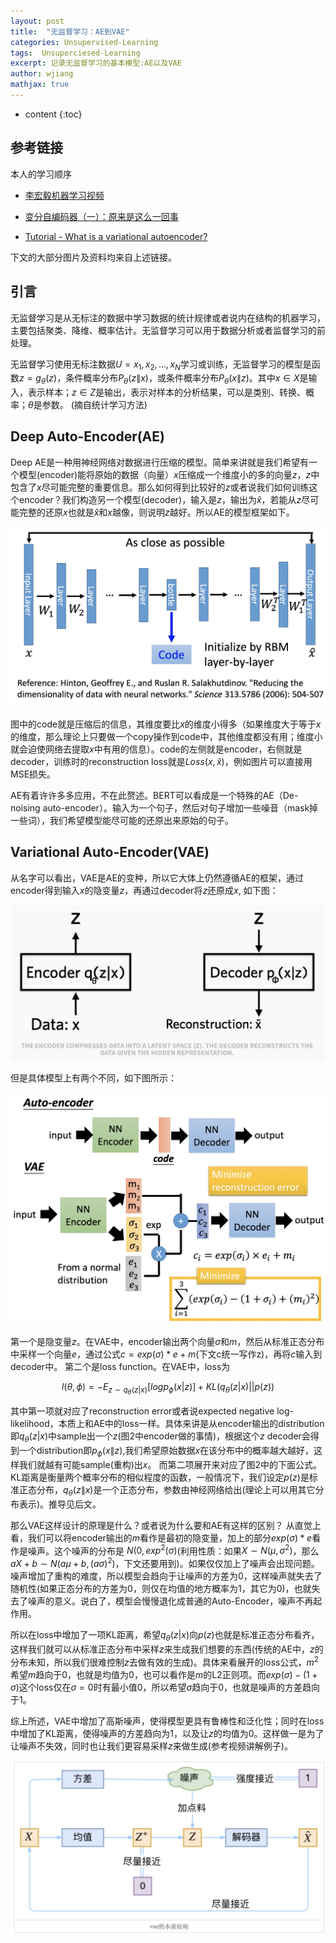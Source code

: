 ```yaml
---
layout: post
title:  "无监督学习：AE到VAE"
categories: Unsupervised-Learning
tags:  Unsuperciesed-Learning
excerpt: 记录无监督学习的基本模型:AE以及VAE
author: wjiang
mathjax: true
---
```


* content
{:toc}

## 参考链接

本人的学习顺序
* [李宏毅机器学习视频](https://www.bilibili.com/video/BV1JE411g7XF?t=2024)

* [变分自编码器（一）：原来是这么一回事](https://kexue.fm/archives/5253)

* [Tutorial - What is a variational autoencoder?](https://jaan.io/what-is-variational-autoencoder-vae-tutorial/)

下文的大部分图片及资料均来自上述链接。

## 引言
无监督学习是从无标注的数据中学习数据的统计规律或者说内在结构的机器学习，主要包括聚类、降维、概率估计。无监督学习可以用于数据分析或者监督学习的前处理。


无监督学习使用无标注数据$U = {x_1, x_2, ..., x_N}$学习或训练，无监督学习的模型是函数$z = g_{\theta}(z)$，条件概率分布$P_{\theta}(z\|x)$，或条件概率分布$P_{\theta}(x\|z)$。其中$x \in X$是输入，表示样本；$z \in Z$是输出，表示对样本的分析结果，可以是类别、转换、概率；$\theta$是参数。
(摘自统计学习方法)

## Deep Auto-Encoder(AE)
Deep AE是一种用神经网络对数据进行压缩的模型。简单来讲就是我们希望有一个模型(encoder)能将原始的数据（向量）$x$压缩成一个维度小的多的向量$z$，$z$中包含了$x$尽可能完整的重要信息。那么如何得到比较好的$z$或者说我们如何训练这个encoder？我们构造另一个模型(decoder)，输入是$z$，输出为$\hat{x}$，若能从$z$尽可能完整的还原$x$也就是$\hat{x}$和$x$越像，则说明$z$越好。所以AE的模型框架如下。

![AE](/src/2020-5-4-VAE/AE.png)

图中的code就是压缩后的信息，其维度要比$x$的维度小得多（如果维度大于等于$x$的维度，那么理论上只要做一个copy操作到code中，其他维度都没有用；维度小就会迫使网络去提取$x$中有用的信息）。code的左侧就是encoder，右侧就是decoder，训练时的reconstruction loss就是$Loss(x, \hat{x})$，例如图片可以直接用MSE损失。


AE有着许许多多应用，不在此赘述。BERT可以看成是一个特殊的AE（De-noising auto-encoder）。输入为一个句子，然后对句子增加一些噪音（mask掉一些词），我们希望模型能尽可能的还原出来原始的句子。

## Variational Auto-Encoder(VAE)
从名字可以看出，VAE是AE的变种，所以它大体上仍然遵循AE的框架，通过encoder得到输入$x$的隐变量$z$，再通过decoder将$z$还原成$x$, 如下图：

![VAE](/src/2020-5-4-VAE/VAE1.jpg)

但是具体模型上有两个不同，如下图所示：

![VAE](/src/2020-5-4-VAE/VAE2.jpg)

第一个是隐变量$z$。在VAE中，encoder输出两个向量$\sigma$和$m$，然后从标准正态分布中采样一个向量$e$，通过公式$c = exp(\sigma) * e + m$(下文c统一写作z)，再将$c$输入到decoder中。
第二个是loss function。在VAE中，loss为

$$l(\theta, \phi) = -E_{z \sim q_{\theta}(z|x)}[log p_{\phi}(x|z)] + KL(q_{\theta}(z|x)||p(z))$$

其中第一项就对应了reconstruction error或者说expected negative log-likelihood，本质上和AE中的loss一样。具体来讲是从encoder输出的distribution即$q_{\theta}(z|x)$中sample出一个$z$(图2中encoder做的事情)，根据这个$z$ decoder会得到一个distribution即$p_{\phi}(x\|z)$,我们希望原始数据$x$在该分布中的概率越大越好，这样我们就越有可能sample(重构)出$x$。
而第二项展开来对应了图2中的下面公式。KL距离是衡量两个概率分布的相似程度的函数，一般情况下，我们设定$p(z)$是标准正态分布，$q_{\theta}(z\|x)$是一个正态分布，参数由神经网络给出(理论上可以用其它分布表示)。推导见后文。

那么VAE这样设计的原理是什么？或者说为什么要和AE有这样的区别？
从直觉上看，我们可以将encoder输出的$m$看作是最初的隐变量，加上的部分$exp(\sigma) * e$看作是噪声。这个噪声的分布是
$N(0, exp^{2}(\sigma)$(利用性质：如果$X \sim N(\mu, \sigma^{2})$，那么$aX+b \sim N(a\mu+b, (a\sigma)^2)$，下文还要用到)。如果仅仅加上了噪声会出现问题。噪声增加了重构的难度，所以模型会趋向于让噪声的方差为0，这样噪声就失去了随机性(如果正态分布的方差为0，则仅在均值的地方概率为1，其它为0)，也就失去了噪声的意义。说白了，模型会慢慢退化成普通的Auto-Encoder，噪声不再起作用。

所以在loss中增加了一项KL距离，希望$q_{\theta}(z|x)$向$p(z)$也就是标准正态分布看齐，这样我们就可以从标准正态分布中采样$z$来生成我们想要的东西(传统的AE中，$z$的分布未知，所以我们很难控制$z$去做有效的生成)。具体来看展开的loss公式，$m^{2}$希望$m$趋向于0，也就是均值为0，也可以看作是$m$的L2正则项。而$exp(\sigma) - (1 + \sigma)$这个loss仅在$\sigma=0$时有最小值0，所以希望$\sigma$趋向于0，也就是噪声的方差趋向于1。

综上所述，VAE中增加了高斯噪声，使得模型更具有鲁棒性和泛化性；同时在loss中增加了KL距离，使得噪声的方差趋向为1，以及让$z$的均值为0。这样做一是为了让噪声不失效，同时也让我们更容易采样$z$来做生成(参考视频讲解例子)。

![VAE](/src/2020-5-4-VAE/VAE3.jpg)